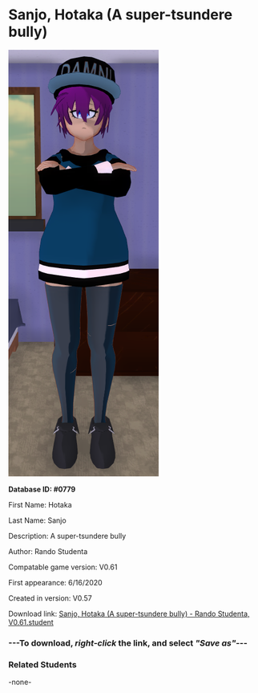 # Sanjo, Hotaka (A super-tsundere bully)

<img src="../../Files/Images/Sanjo, Hotaka (A super-tsundere bully).png" title="Sanjo, Hotaka (A super-tsundere bully) - Rando Studenta, V0.61">

**Database ID: #0779**

First Name: Hotaka

Last Name: Sanjo

Description: A super-tsundere bully

Author: Rando Studenta

Compatable game version: V0.61

First appearance: 6/16/2020

Created in version: V0.57

Download link: <a href="https://raw.githubusercontent.com/Arbiter1223/Daigaku-Gurashi-Custom-Students/master/Files/Student%20Files/Sanjo%2C%20Hotaka%20(A%20super-tsundere%20bully)%20-%20Rando%20Studenta%2C%20V0.61.student">Sanjo, Hotaka (A super-tsundere bully) - Rando Studenta, V0.61.student</a>

### ---**To download, _right-click_ the link, and select _"Save as"_**---

### Related Students

-none-
